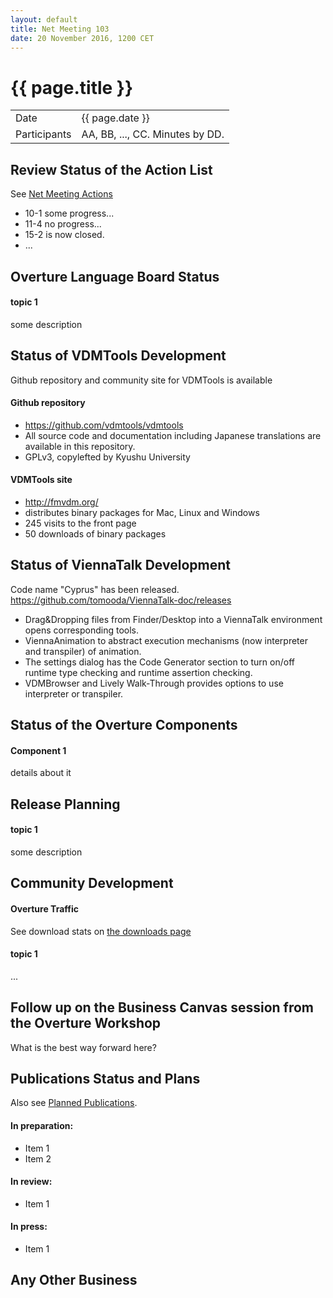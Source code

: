 ```yaml
---
layout: default
title: Net Meeting 103
date: 20 November 2016, 1200 CET
---
```


<script src="http://code.jquery.com/jquery-1.11.1.min.js">
</script>
<script src="/javascripts/edit.js"></script>
<script>setEditButonNm();</script>

# {{ page.title }}

|||
|---|---|
| Date | {{ page.date }} |
| Participants | AA, BB, ..., CC.  Minutes by DD. |


## Review Status of the Action List

See [Net Meeting Actions](https://github.com/overturetool/overturetool.github.io/issues?q=is%3Aopen+is%3Aissue+label%3A%22action+net-meeting%22)

* 10-1 some progress...
* 11-4 no progress...
* 15-2 is now closed.
* ...


## Overture Language Board Status

#### topic 1

some description


## Status of VDMTools Development

Github repository and community site for VDMTools is available

#### Github repository

* https://github.com/vdmtools/vdmtools
* All source code and documentation including Japanese translations are available in this repository.
* GPLv3, copylefted by Kyushu University

#### VDMTools site

* http://fmvdm.org/
* distributes binary packages for Mac, Linux and Windows
* 245 visits to the front page
* 50 downloads of binary packages

## Status of ViennaTalk Development

Code name "Cyprus" has been released.
https://github.com/tomooda/ViennaTalk-doc/releases

* Drag&Dropping files from Finder/Desktop into a ViennaTalk environment opens corresponding tools.
* ViennaAnimation to abstract execution mechanisms (now interpreter and transpiler) of animation.
* The settings dialog has the Code Generator section to turn on/off runtime type checking and runtime assertion checking.
* VDMBrowser and Lively Walk-Through provides options to use interpreter or transpiler.

##  Status of the Overture Components

#### Component 1

details about it


##  Release Planning

#### topic 1

some description


##  Community Development

#### Overture Traffic

See download stats on [the downloads page](http://overturetool.org/download/)

#### topic 1
...


##  Follow up on the Business Canvas session from the Overture Workshop

What is the best way forward here?

##  Publications Status and Plans

Also see [Planned Publications](http://overturetool.org/publications/PlannedPublications.html).

#### In preparation:

* Item 1
* Item 2

#### In review:

* Item 1

#### In press:

* Item 1


##  Any Other Business

<div id="edit_page_div"></div>
